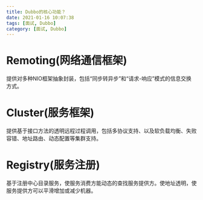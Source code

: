 ```yaml
---
title: Dubbo的核心功能？
date: 2021-01-16 10:07:38
tags: [面试, Dubbo]
category: [面试, Dubbo]
---
```


# Remoting(网络通信框架)

提供对多种NIO框架抽象封装，包括“同步转异步”和“请求-响应”模式的信息交换方式。

# Cluster(服务框架)

提供基于接口方法的透明远程过程调用，包括多协议支持、以及软负载均衡、失败容错、地址路由、动态配置等集群支持。

# Registry(服务注册)

基于注册中心目录服务，使服务消费方能动态的查找服务提供方。使地址透明，使服务提供方可以平滑增加或减少机器。
